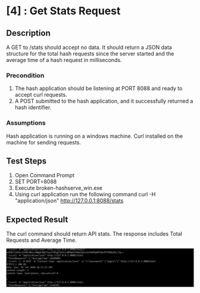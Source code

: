 # [4] : Get Stats Request

## Description

A ​GET​ to ​/stats​ should accept no data.  It should return a JSON data structure for the total hash requests since the server started and the average time of a hash request in milliseconds.

### Precondition

1. The hash application should be listening at PORT 8088 and ready to accept curl requests.
2. A POST submitted to the hash application, and it successfully returned a hash identifier. 

### Assumptions

Hash application is running on a windows machine.
Curl installed on the machine for sending requests.

## Test Steps

1. Open Command Prompt
2. SET PORT=8088
3. Execute broken-hashserve_win.exe
4. Using curl application run the following command
curl -H "application/json" http://127.0.0.1:8088/stats


## Expected Result

The curl command should return API stats.  The response includes Total Requests and Average Time.

![Get Request](incorrect-avg-time2.PNG)


